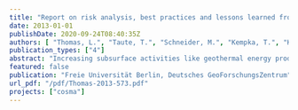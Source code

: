 ```yaml
---
title: "Report on risk analysis, best practices and lessons learned from existing geothermal projects in Germany"
date: 2013-01-01
publishDate: 2020-09-24T08:40:35Z
authors: [ "Thomas, L.", "Taute, T.", "Schneider, M.", "Kempka, T.", "Kühn, M." ]
publication_types: ["4"]
abstract: "Increasing subsurface activities like geothermal energy production, unconventional gas exploitation (EGR – enhanced gas recovery), enhanced oil recovery (EOR) or geological carbon dioxide storage (GCS) are potentially hazardous for the environment. Especially fresh water aquifers used as drinking water resources need to be protected. The first phase of the project COSMA focuses on potential hazards and hazardous events arising from those activities and aims at developing an approach for quantifying and comparing potential risks. A general description of hazards and hazardous events resulting from emerging subsurface activities is given in the first deliverable D1.1 “Geological CO2 Storage and Other Emerging Subsurface Activities: Catalogue of Potential Impacts on Drinking Water Production”. In this 2nd deliverable, reported hazards and hazardous events resulting from geothermal energy production in Germany are described. This report includes analyses of enquiries to experts from all federal states, State Geological Surveys, information from standardization committees, developers, planners, drilling contractors, expert committees, consulting engineers and regulatory authorities such as environmental agencies, water authorities and mining authorities as well as from media reports. It aims to list and categorize observed impacts arising from recent geothermal projects, as there have been increasing activities in this field in the past 10 years in Germany and because there are many similarities to other subsurface activities with respect to drilling processes, fracking methods and reinjection of fluids. The German classification of geothermal systems distinguishes between shallow or nearsurface (< 400 m depth) and deep geothermal energy (> 400 m depth) systems, which will be used in the following chapters. Table 1 shows the difference to international classification schemes, regarding enthalpies and temperatures. The reported case studies of failures potentially leading to contamination of freshwater aquifers are described in chapter 2 with respect to the setting and the reason for failure (if known). Chapter 3 gives some recommendations with respect to possible precautions and countermeasures to prevent such potentially hazardous events. Regardless of the drilling depth there are general hazards and hazardous events that must be taken into account for all subsurface activities. Amongst these are hazardous events during operation which can lead to a contamination of the site, hazardous events during drilling caused by wrongly selected drilling techniques, drilling into unknown caverns, cavities or caves or faulty casing, construction or plugging (sealing). Furthermore, unexpected chemical reactions between fluids and casing or sealing material (e.g. grout) can cause seepage or leakage and therefore hydraulic short circuits. Table 2 gives a summary of general impacts of drilling, especially when multiple aquifers are intersected, as well as from operation of geothermal facilities. Further details are given in COSMA-1 report D 1.1."
featured: false
publication: "Freie Universität Berlin, Deutsches GeoForschungsZentrum"
url_pdf: "/pdf/Thomas-2013-573.pdf"
projects: ["cosma"]
---
```


